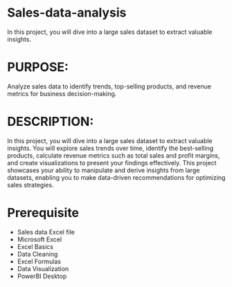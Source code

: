 # Sales-data-analysis
In this project, you will dive into a large sales dataset to extract valuable insights.

# PURPOSE:
Analyze sales data to identify trends, top-selling products, and revenue metrics for business decision-making.

# DESCRIPTION:
In this project, you will dive into a large sales dataset to extract valuable insights. You will explore sales trends over time, identify the best-selling products, calculate revenue metrics such as total sales and profit margins, and create visualizations to present your findings effectively. This project showcases your ability to manipulate and derive insights from large datasets, enabling you to make data-driven recommendations for optimizing sales strategies.

# Prerequisite
* Sales data Excel file
* Microsoft Excel
* Excel Basics
* Data Cleaning
* Excel Formulas
* Data Visualization
* PowerBI Desktop
